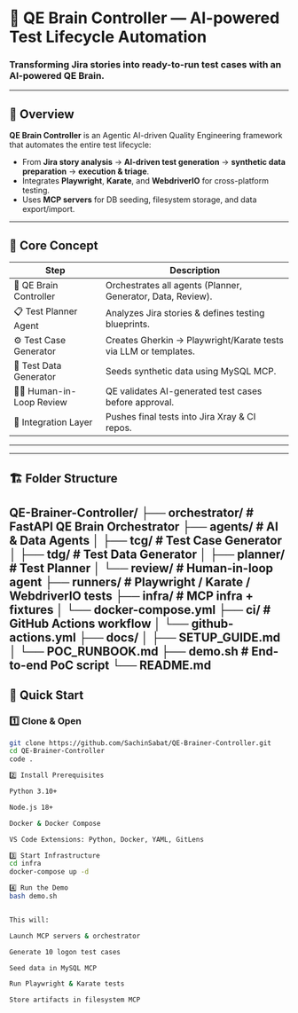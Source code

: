 # 🧠 QE Brain Controller — AI-powered Test Lifecycle Automation

### Transforming Jira stories into ready-to-run test cases with an AI-powered QE Brain.

---

## 🚀 Overview

**QE Brain Controller** is an Agentic AI-driven Quality Engineering framework that automates the entire test lifecycle:
- From **Jira story analysis** → **AI-driven test generation** → **synthetic data preparation** → **execution & triage**.
- Integrates **Playwright**, **Karate**, and **WebdriverIO** for cross-platform testing.
- Uses **MCP servers** for DB seeding, filesystem storage, and data export/import.

---

## 🧩 Core Concept

| Step | Description |
|------|--------------|
| 🧠 QE Brain Controller | Orchestrates all agents (Planner, Generator, Data, Review). |
| 📋 Test Planner Agent | Analyzes Jira stories & defines testing blueprints. |
| ⚙️ Test Case Generator | Creates Gherkin → Playwright/Karate tests via LLM or templates. |
| 🧬 Test Data Generator | Seeds synthetic data using MySQL MCP. |
| 👩‍💻 Human-in-Loop Review | QE validates AI-generated test cases before approval. |
| 🔗 Integration Layer | Pushes final tests into Jira Xray & CI repos. |

---

---

## 🏗️ Folder Structure

QE-Brainer-Controller/
├── orchestrator/ # FastAPI QE Brain Orchestrator
├── agents/ # AI & Data Agents
│ ├── tcg/ # Test Case Generator
│ ├── tdg/ # Test Data Generator
│ ├── planner/ # Test Planner
│ └── review/ # Human-in-loop agent
├── runners/ # Playwright / Karate / WebdriverIO tests
├── infra/ # MCP infra + fixtures
│ └── docker-compose.yml
├── ci/ # GitHub Actions workflow
│ └── github-actions.yml
├── docs/
│ ├── SETUP_GUIDE.md
│ └── POC_RUNBOOK.md
├── demo.sh # End-to-end PoC script
└── README.md
---

## 🧰 Quick Start

### 1️⃣ Clone & Open
```bash
git clone https://github.com/SachinSabat/QE-Brainer-Controller.git
cd QE-Brainer-Controller
code .

2️⃣ Install Prerequisites

Python 3.10+

Node.js 18+

Docker & Docker Compose

VS Code Extensions: Python, Docker, YAML, GitLens

3️⃣ Start Infrastructure
cd infra
docker-compose up -d

4️⃣ Run the Demo
bash demo.sh


This will:

Launch MCP servers & orchestrator

Generate 10 logon test cases

Seed data in MySQL MCP

Run Playwright & Karate tests

Store artifacts in filesystem MCP


